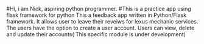#Hi, i am Nick, aspiring python programmer.
#This is a practice app using flask framework for python
This a feedback app written in Python/Flask framework.
It allows user to leave their reveiws for lexus mechanic services.
The users have the option to create a user account.
Users can view, delete and update their accounts( This specific module is under development)
